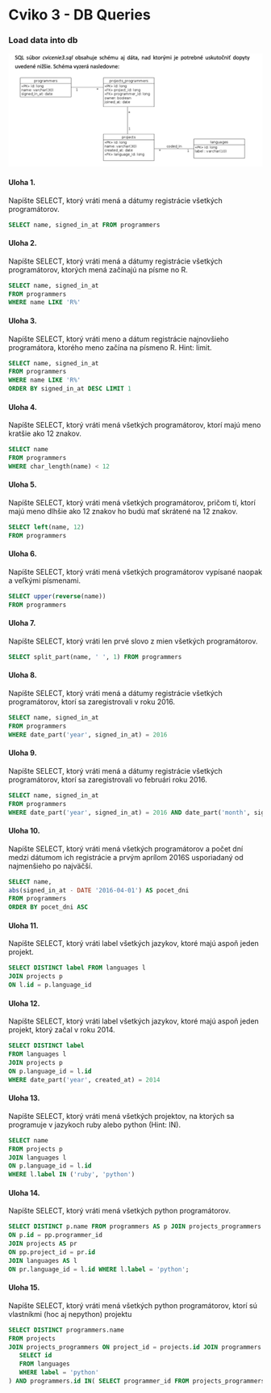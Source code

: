 # Cviko 3 - DB Queries

### Load data into db

![db scheme](./assets/scheme.png)



#### Uloha 1.

Napíšte SELECT, ktorý vráti mená a dátumy registrácie všetkých programátorov.

```sql
SELECT name, signed_in_at FROM programmers
```

#### Uloha 2.

Napíšte SELECT, ktorý vráti mená a dátumy registrácie všetkých programátorov, ktorých mená začínajú na písme no R.

```sql
SELECT name, signed_in_at
FROM programmers
WHERE name LIKE 'R%'
```

#### Uloha 3.

Napíšte SELECT, ktorý vráti meno a dátum registrácie najnovšieho programátora, ktorého meno začína na písmeno R. Hint: limit.

```sql
SELECT name, signed_in_at
FROM programmers
WHERE name LIKE 'R%'
ORDER BY signed_in_at DESC LIMIT 1
```

#### Uloha 4.

Napíšte SELECT, ktorý vráti mená všetkých programátorov, ktorí majú meno kratšie ako 12 znakov.

```sql
SELECT name
FROM programmers
WHERE char_length(name) < 12
```

#### Uloha 5.

Napíšte SELECT, ktorý vráti mená všetkých programátorov, pričom tí, ktorí majú meno dlhšie ako 12 znakov ho budú mať skrátené na 12 znakov.

```sql
SELECT left(name, 12)
FROM programmers
```

#### Uloha 6.

Napíšte SELECT, ktorý vráti mená všetkých programátorov vypísané naopak a veľkými písmenami.

```sql
SELECT upper(reverse(name))
FROM programmers
```

#### Uloha 7.

Napíšte SELECT, ktorý vráti len prvé slovo z mien všetkých programátorov.

```sql
SELECT split_part(name, ' ', 1) FROM programmers
```

#### Uloha 8.

Napíšte SELECT, ktorý vráti mená a dátumy registrácie všetkých programátorov, ktorí sa zaregistrovali v roku 2016.

```sql
SELECT name, signed_in_at
FROM programmers
WHERE date_part('year', signed_in_at) = 2016
```

#### Uloha 9.

Napíšte SELECT, ktorý vráti mená a dátumy registrácie všetkých programátorov, ktorí sa zaregistrovali vo februári roku 2016.

```sql
SELECT name, signed_in_at
FROM programmers
WHERE date_part('year', signed_in_at) = 2016 AND date_part('month', signed_in_at) = 02
```

#### Uloha 10.

Napíšte SELECT, ktorý vráti mená všetkých programátorov a počet dní medzi dátumom ich registrácie a prvým aprílom 2016S usporiadaný od najmenšieho po najväčší.

```sql
SELECT name,
abs(signed_in_at - DATE '2016-04-01') AS pocet_dni
FROM programmers
ORDER BY pocet_dni ASC
```

#### Uloha 11.

Napíšte SELECT, ktorý vráti label všetkých jazykov, ktoré majú aspoň jeden projekt.

```sql
SELECT DISTINCT label FROM languages l
JOIN projects p
ON l.id = p.language_id
```

#### Uloha 12.

Napíšte SELECT, ktorý vráti label všetkých jazykov, ktoré majú aspoň jeden projekt, ktorý začal v roku 2014.

```sql
SELECT DISTINCT label
FROM languages l
JOIN projects p
ON p.language_id = l.id
WHERE date_part('year', created_at) = 2014
```

#### Uloha 13.

Napíšte SELECT, ktorý vráti mená všetkých projektov, na ktorých sa programuje v jazykoch ruby alebo python (Hint: IN).

```sql
SELECT name
FROM projects p
JOIN languages l
ON p.language_id = l.id
WHERE l.label IN ('ruby', 'python')
```

#### Uloha 14.

Napíšte SELECT, ktorý vráti mená všetkých python programátorov.

```sql
SELECT DISTINCT p.name FROM programmers AS p JOIN projects_programmers AS pp
ON p.id = pp.programmer_id
JOIN projects AS pr
ON pp.project_id = pr.id
JOIN languages AS l
ON pr.language_id = l.id WHERE l.label = 'python';
```

#### Uloha 15.

Napíšte SELECT, ktorý vráti mená všetkých python programátorov, ktorí sú vlastníkmi (hoc aj nepython) projektu

```sql
SELECT DISTINCT programmers.name
FROM projects
JOIN projects_programmers ON project_id = projects.id JOIN programmers ON programmer_id = programmers.id WHERE language_id IN (
   SELECT id
   FROM languages
   WHERE label = 'python'
) AND programmers.id IN( SELECT programmer_id FROM projects_programmers WHERE owner = TRUE)
```




